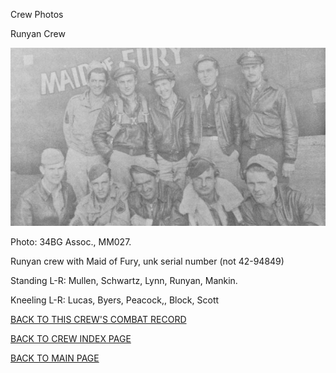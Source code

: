 
Crew Photos






 




Runyan Crew  
  

![](Runyan.jpg)  

Photo: 34BG Assoc., MM027.  

Runyan crew with Maid of Fury, unk serial number (not 42-94849)  

Standing L-R: Mullen, Schwartz, Lynn, Runyan, Mankin.  

Kneeling L-R: Lucas, Byers, Peacock,, Block, Scott  
  

[BACK TO THIS CREW'S COMBAT RECORD](ValorToVictory/crews/Runyan.md)  

[BACK TO CREW INDEX PAGE](ValorToVictory/000crews.md)  

[BACK TO MAIN PAGE](ValorToVictory/index.html)


